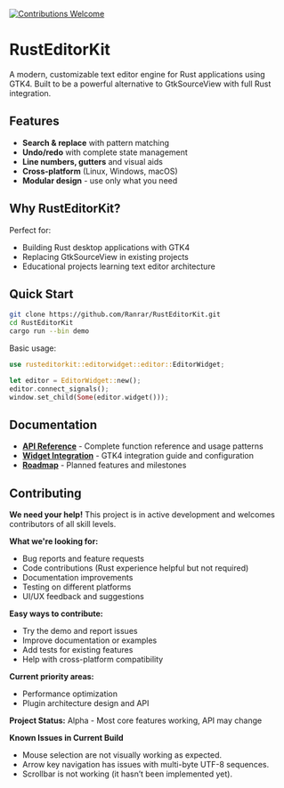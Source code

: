 [![Contributions Welcome](https://img.shields.io/badge/contributions-welcome-brightgreen.svg?style=flat)](https://github.com/Ranrar/RustEditorKit/issues)

# RustEditorKit

A modern, customizable text editor engine for Rust applications using GTK4. Built to be a powerful alternative to GtkSourceView with full Rust integration.

## Features

- **Search & replace** with pattern matching
- **Undo/redo** with complete state management
- **Line numbers, gutters** and visual aids
- **Cross-platform** (Linux, Windows, macOS)
- **Modular design** - use only what you need

## Why RustEditorKit?

Perfect for:
- Building Rust desktop applications with GTK4
- Replacing GtkSourceView in existing projects
- Educational projects learning text editor architecture

## Quick Start

```bash
git clone https://github.com/Ranrar/RustEditorKit.git
cd RustEditorKit
cargo run --bin demo
```

Basic usage:
```rust
use rusteditorkit::editorwidget::editor::EditorWidget;

let editor = EditorWidget::new();
editor.connect_signals();
window.set_child(Some(editor.widget()));
```

## Documentation

- **[API Reference](rusteditorkit/doc/API.md)** - Complete function reference and usage patterns
- **[Widget Integration](rusteditorkit/doc/EditorWidget.md)** - GTK4 integration guide and configuration
- **[Roadmap](rusteditorkit/doc/roadmap.md)** - Planned features and milestones

## Contributing

**We need your help!** This project is in active development and welcomes contributors of all skill levels.

**What we're looking for:**
- Bug reports and feature requests
- Code contributions (Rust experience helpful but not required)
- Documentation improvements
- Testing on different platforms
- UI/UX feedback and suggestions

**Easy ways to contribute:**
- Try the demo and report issues
- Improve documentation or examples
- Add tests for existing features
- Help with cross-platform compatibility

**Current priority areas:**
- Performance optimization
- Plugin architecture design and API

**Project Status:** Alpha - Most core features working, API may change

**Known Issues in Current Build**
- Mouse selection are not visually working as expected.
- Arrow key navigation has issues with multi-byte UTF-8 sequences.
- Scrollbar is not working (it hasn’t been implemented yet).